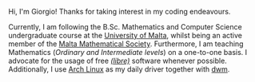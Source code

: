 Hi, I'm Giorgio! Thanks for taking interest in my coding endeavours.

Currently, I am following the B.Sc. Mathematics and Computer Science undergraduate course at the [University of Malta](https://um.edu.mt), whilst being an active member of the [Malta Mathematical Society](https://www.facebook.com/MaltaMathSoc/). Furthermore, I am teaching Mathematics (*Ordinary and Intermediate levels*) on a one-to-one basis. I advocate for the usage of free [*(libre)*](https://wikipedia.com/free_software) software whenever possible. Additionally, I use [Arch Linux](https://archlinux.org/) as my daily driver together with [dwm](https://dwm.suckless.org/).   
